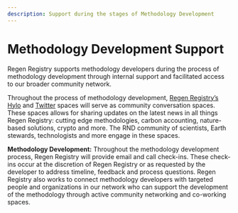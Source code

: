```yaml
---
description: Support during the stages of Methodology Development
---
```


# Methodology Development Support

Regen Registry supports methodology developers during the process of methodology development through internal support and facilitated access to our broader community network.

Throughout the process of methodology development, [Regen Registry’s Hylo](https://www.hylo.com/groups/regen-methodology-development) and [Twitter](https://mobile.twitter.com/regennetworkdev) spaces will serve as community conversation spaces. These spaces allows for sharing updates on the latest news in all things Regen Registry: cutting edge methodologies, carbon accounting, nature-based solutions, crypto and more. The RND community of scientists, Earth stewards, technologists and more engage in these spaces.

**Methodology Development:** Throughout the methodology development process, Regen Registry will provide email and call check-ins. These check-ins occur at the discretion of Regen Registry or as requested by the developer to address timeline, feedback and process questions. Regen Registry also works to connect methodology developers with targeted people and organizations in our network who can support the development of the methodology through active community networking and co-working spaces.&#x20;
